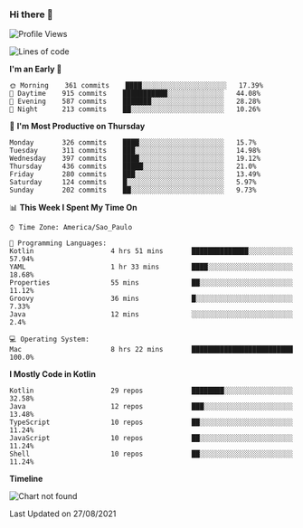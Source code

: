 ### Hi there 👋

<!--
**fernandonogueira/fernandonogueira** is a ✨ _special_ ✨ repository because its `README.md` (this file) appears on your GitHub profile.

Here are some ideas to get you started:

- 🔭 I’m currently working on ...
- 🌱 I’m currently learning ...
- 👯 I’m looking to collaborate on ...
- 🤔 I’m looking for help with ...
- 💬 Ask me about ...
- 📫 How to reach me: ...
- 😄 Pronouns: ...
- ⚡ Fun fact: ...
-->

<!--START_SECTION:waka-->
![Profile Views](http://img.shields.io/badge/Profile%20Views-1-blue)

![Lines of code](https://img.shields.io/badge/From%20Hello%20World%20I%27ve%20Written-464780%20lines%20of%20code-blue)

**I'm an Early 🐤** 

```text
🌞 Morning    361 commits    ████░░░░░░░░░░░░░░░░░░░░░   17.39% 
🌆 Daytime    915 commits    ███████████░░░░░░░░░░░░░░   44.08% 
🌃 Evening    587 commits    ███████░░░░░░░░░░░░░░░░░░   28.28% 
🌙 Night      213 commits    ██░░░░░░░░░░░░░░░░░░░░░░░   10.26%

```
📅 **I'm Most Productive on Thursday** 

```text
Monday       326 commits    ████░░░░░░░░░░░░░░░░░░░░░   15.7% 
Tuesday      311 commits    ███░░░░░░░░░░░░░░░░░░░░░░   14.98% 
Wednesday    397 commits    ████░░░░░░░░░░░░░░░░░░░░░   19.12% 
Thursday     436 commits    █████░░░░░░░░░░░░░░░░░░░░   21.0% 
Friday       280 commits    ███░░░░░░░░░░░░░░░░░░░░░░   13.49% 
Saturday     124 commits    █░░░░░░░░░░░░░░░░░░░░░░░░   5.97% 
Sunday       202 commits    ██░░░░░░░░░░░░░░░░░░░░░░░   9.73%

```


📊 **This Week I Spent My Time On** 

```text
⌚︎ Time Zone: America/Sao_Paulo

💬 Programming Languages: 
Kotlin                   4 hrs 51 mins       ██████████████░░░░░░░░░░░   57.94% 
YAML                     1 hr 33 mins        ████░░░░░░░░░░░░░░░░░░░░░   18.68% 
Properties               55 mins             ██░░░░░░░░░░░░░░░░░░░░░░░   11.12% 
Groovy                   36 mins             █░░░░░░░░░░░░░░░░░░░░░░░░   7.33% 
Java                     12 mins             ░░░░░░░░░░░░░░░░░░░░░░░░░   2.4%

💻 Operating System: 
Mac                      8 hrs 22 mins       █████████████████████████   100.0%

```

**I Mostly Code in Kotlin** 

```text
Kotlin                   29 repos            ████████░░░░░░░░░░░░░░░░░   32.58% 
Java                     12 repos            ███░░░░░░░░░░░░░░░░░░░░░░   13.48% 
TypeScript               10 repos            ██░░░░░░░░░░░░░░░░░░░░░░░   11.24% 
JavaScript               10 repos            ██░░░░░░░░░░░░░░░░░░░░░░░   11.24% 
Shell                    10 repos            ██░░░░░░░░░░░░░░░░░░░░░░░   11.24%

```


**Timeline**

![Chart not found](https://raw.githubusercontent.com/fernandonogueira/fernandonogueira/master/charts/bar_graph.png) 


 Last Updated on 27/08/2021
<!--END_SECTION:waka-->
